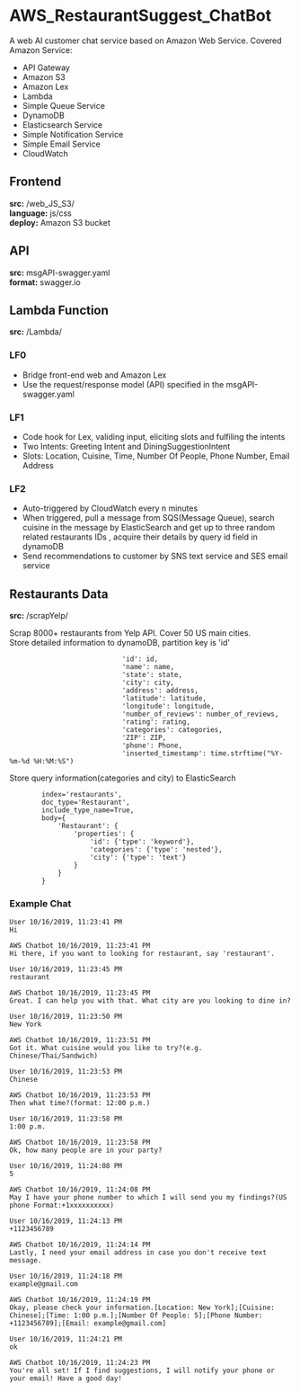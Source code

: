 # AWS_RestaurantSuggest_ChatBot
A web AI customer chat service based on Amazon Web Service.
Covered Amazon Service: 
+ API Gateway
+ Amazon S3
+ Amazon Lex
+ Lambda
+ Simple Queue Service
+ DynamoDB
+ Elasticsearch Service
+ Simple Notification Service
+ Simple Email Service
+ CloudWatch

## Frontend
**src:** /web_JS_S3/     
**language:** js/css          
**deploy:** Amazon S3 bucket 

## API
**src:** msgAPI-swagger.yaml    
**format:** swagger.io       

## Lambda Function
**src:** /Lambda/

### LF0 
+ Bridge front-end web and Amazon Lex
+ Use the request/response model (API) specified in the msgAPI-swagger.yaml 

### LF1
+ Code hook for Lex, validing input, eliciting slots and fulfiling the intents
+ Two Intents: Greeting Intent and DiningSuggestionIntent
+ Slots: Location, Cuisine, Time, Number Of People, Phone Number, Email Address

### LF2
+ Auto-triggered by CloudWatch every n minutes
+ When triggered, pull a message from SQS(Message Queue), search cuisine in the message by ElasticSearch and get up to three random related restaurants IDs 
, acquire their details by query id field in dynamoDB
+ Send recommendations to customer by SNS text service and SES email service

## Restaurants Data
**src:** /scrapYelp/ 

Scrap 8000+ restaurants from Yelp API. Cover 50 US main cities.         
Store detailed information to dynamoDB, partition key is 'id' 
```
                            'id': id,
                            'name': name,
                            'state': state,
                            'city': city,
                            'address': address,
                            'latitude': latitude,
                            'longitude': longitude,
                            'number_of_reviews': number_of_reviews,
                            'rating': rating,
                            'categories': categories,
                            'ZIP': ZIP,
                            'phone': Phone,
                            'inserted_timestamp': time.strftime("%Y-%m-%d %H:%M:%S")
```
Store query information(categories and city) to ElasticSearch
```
        index='restaurants',
        doc_type='Restaurant',
        include_type_name=True,
        body={
            'Restaurant': {
                'properties': {
                    'id': {'type': 'keyword'},
                    'categories': {'type': 'nested'},
                    'city': {'type': 'text'}
                }
            }
        }

```

### Example Chat
```
User 10/16/2019, 11:23:41 PM
Hi

AWS Chatbot 10/16/2019, 11:23:41 PM
Hi there, if you want to looking for restaurant, say 'restaurant'.

User 10/16/2019, 11:23:45 PM
restaurant

AWS Chatbot 10/16/2019, 11:23:45 PM
Great. I can help you with that. What city are you looking to dine in?

User 10/16/2019, 11:23:50 PM
New York

AWS Chatbot 10/16/2019, 11:23:51 PM
Got it. What cuisine would you like to try?(e.g. Chinese/Thai/Sandwich)

User 10/16/2019, 11:23:53 PM
Chinese

AWS Chatbot 10/16/2019, 11:23:53 PM
Then what time?(format: 12:00 p.m.)

User 10/16/2019, 11:23:58 PM
1:00 p.m.

AWS Chatbot 10/16/2019, 11:23:58 PM
Ok, how many people are in your party?

User 10/16/2019, 11:24:08 PM
5

AWS Chatbot 10/16/2019, 11:24:08 PM
May I have your phone number to which I will send you my findings?(US phone Format:+1xxxxxxxxxx)

User 10/16/2019, 11:24:13 PM
+1123456789

AWS Chatbot 10/16/2019, 11:24:14 PM
Lastly, I need your email address in case you don't receive text message.

User 10/16/2019, 11:24:18 PM
example@gmail.com

AWS Chatbot 10/16/2019, 11:24:19 PM
Okay, please check your information.[Location: New York];[Cuisine: Chinese];[Time: 1:00 p.m.];[Number Of People: 5];[Phone Number: +1123456789];[Email: example@gmail.com]

User 10/16/2019, 11:24:21 PM
ok

AWS Chatbot 10/16/2019, 11:24:23 PM
You're all set! If I find suggestions, I will notify your phone or your email! Have a good day!
```
